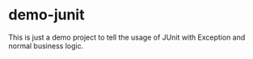 # demo-junit
This is just a demo project to tell the usage of JUnit with Exception and normal business logic.
